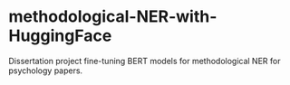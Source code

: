# methodological-NER-with-HuggingFace
Dissertation project fine-tuning BERT models for methodological NER for psychology papers.
